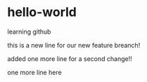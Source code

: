 # hello-world
learning github

this is a new line for our new feature breanch!

added one more line for a second change!!

one more line here



